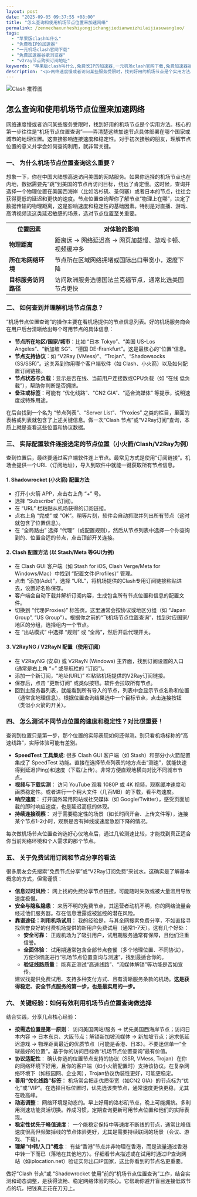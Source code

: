 ```yaml
---
layout: post
date: "2025-09-05 09:37:55 +08:00"
title: "怎么查询和使用机场节点位置来加速网络"
permalink: /zenmechaxunheshiyongjichangjiedianweizhilaijiasuwangluo/
tags:
  - "苹果版clash叫什么"
  - "免费改IP的加速器"
  - "一元机场clash官网下载"
  - "免费加速器谷歌浏览器"
  - "v2ray节点购买订阅地址"
keywords: "苹果版clash叫什么,免费改IP的加速器,一元机场clash官网下载,免费加速器谷歌浏览器,v2ray节点购买订阅地址"
description: "<p>网络速度慢或者访问某些服务受限时，找到好用的机场节点是个实用方法。核心的第一步往往是“机场节点位置查询”——弄清楚这些加速节点具体部署在哪个国家或城市的地理位置。这直接影响连接速度和稳定性。对于初次接触的朋友，理解节点位置的意义并学会如何查询利用，就非常关键。</p>"
---
```


![Clash 推荐图](https://clashjd.github.io/assets/img/免费clash节点.png)

## 怎么查询和使用机场节点位置来加速网络

<p>网络速度慢或者访问某些服务受限时，找到好用的机场节点是个实用方法。核心的第一步往往是“机场节点位置查询”——弄清楚这些加速节点具体部署在哪个国家或城市的地理位置。这直接影响连接速度和稳定性。对于初次接触的朋友，理解节点位置的意义并学会如何查询利用，就非常关键。</p>
<h3>一、 为什么机场节点位置查询这么重要？</h3>
<p>想象一下，你在中国大陆想高速访问美国的网站服务。如果你选择的机场节点也在内地，数据需要先“跳”到美国的节点再访问目标，绕远了肯定慢。这时候，查询并选择一个物理位置在美国西海岸（比如洛杉矶、圣何塞）或者日本的节点，往往会获得更低的延迟和更快的速度。节点位置查询帮你了解节点“物理上在哪”，决定了数据传输的物理距离，这是影响速度和稳定性的基础因素。特别是对直播、游戏、高清视频流这类延迟敏感的场景，选对节点位置至关重要。</p>
<table>
<tr><th>位置因素</th><th>对体验的影响</th></tr>
<tr><td><strong>物理距离</strong></td><td>距离远 -> 网络延迟高 -> 网页加载慢、游戏卡顿、视频缓冲多</td></tr>
<tr><td><strong>所在地网络环境</strong></td><td>节点所在区域网络拥堵或国际出口带宽小，速度下降</td></tr>
<tr><td><strong>目标服务访问路径</strong></td><td>访问欧洲服务选德国法兰克福节点，通常比选美国节点更快</td></tr>
</table>
<h3>二、 如何查到并理解机场节点信息？</h3>
<p>“机场节点位置查询”的操作主要在看机场提供的节点信息列表。好的机场服务商会在用户后台清晰给出每个可用节点的具体信息：</p>
<ul>
<li><strong>节点所在地区/国家/城市</strong>：比如 “日本 Tokyo”、“美国 US-Los Angeles”、“新加坡 SG”、“德国 DE-Frankfurt”。这是最核心的“位置”信息。</li>
<li><strong>节点支持协议</strong>：如 “V2Ray (VMess)”、“Trojan”、“Shadowsocks (SS/SSR)”。这关系到你用哪个客户端软件（如 Clash、小火箭）以及如何配置订阅链接。</li>
<li><strong>节点状态与负载</strong>：显示是否在线、当前用户连接数或CPU负载（如 “在线 低负载”），帮助你判断是否拥挤。</li>
<li><strong>备注或标签</strong>：可能有 “优化线路”、“CN2 GIA”、“适合流媒体” 等提示，说明速度或特殊用途。</li>
</ul>
<p>在后台找到一个名为 “节点列表”、“Server List”、“Proxies” 之类的栏目，里面的表格或列表就包含了上述关键信息。做一次“Clash 节点”或“V2Ray订阅”查询，本质上就是查看这些位置和协议数据。</p>
<h3>三、 实际配置软件连接选定的节点位置（小火箭/Clash/V2Ray为例）</h3>
<p>查到位置后，最终要通过客户端软件连上节点。最常见方式是使用“订阅链接”。机场会提供一个URL（订阅地址），导入到软件中就能一键获取所有节点信息。</p>
<h4>1. Shadowrocket (小火箭) 配置方法</h4>
<ul>
<li>打开小火箭 APP，点击右上角 “+” 号。</li>
<li>选择 “Subscribe” (订阅)。</li>
<li>在 “URL” 栏粘贴从机场获得的订阅链接。</li>
<li>点右上角 “完成” 或 “OK”。稍等片刻，软件会自动抓取并列出所有节点（这时就包含了位置信息）。</li>
<li>在 “全局路由” 选择 “代理”（或配置规则），然后从节点列表中选择一个你查询到的、位置合适的节点，点击顶部开关连接。</li>
</ul>
<h4>2. Clash 配置方法 (以 Stash/Meta 等GUI为例)</h4>
<ul>
<li>在 Clash GUI 客户端（如 Stash for iOS, Clash Verge/Meta for Windows/Mac）中找到 “配置文件(Profiles)” 管理。</li>
<li>点击 “添加(Add)”，选择 “URL”，将机场提供的Clash专用订阅链接粘贴进去，设置好名称保存。</li>
<li>客户端会自动下载并解析订阅内容，生成包含所有节点位置和信息的配置文件。</li>
<li>切换到 “代理(Proxies)” 标签页。这里通常会按协议或地区分组（如 “Japan Group”, “US Group”）。根据你之前的“飞机场节点位置查询”，找到对应国家/地区的分组，选择组内一个节点。</li>
<li>在 “出站模式” 中选择 “规则” 或 “全局”，然后开启代理开关。</li>
</ul>
<h4>3. V2RayNG / V2RayN 配置（使用订阅）</h4>
<ul>
<li>在 V2RayNG (安卓) 或 V2RayN (Windows) 主界面，找到订阅设置的入口 (通常是右上角 “+” 或导航栏的 “订阅”)。</li>
<li>添加一个新订阅，“地址(URL)” 栏粘贴机场提供的V2Ray订阅链接。</li>
<li>保存后，点击 “更新订阅” 或类似按钮。软件会拉取所有节点。</li>
<li>回到主服务器列表，就能看到所有导入的节点，列表中会显示节点名称和位置（通常含地理信息）。根据位置查询结果选中一个目标节点，点击连接按钮（类似小火箭的开关）。</li>
</ul>
<h3>四、 怎么测试不同节点位置的速度和稳定性？对比很重要！</h3>
<p>查询到位置只是第一步，那个位置的实际表现如何还得测。别只看机场标称的“高速线路”，实际体验可能有差别。</p>
<ul>
<li><strong>SpeedTest 工具集成</strong>: 很多 Clash GUI 客户端（如 Stash）和部分小火箭配置集成了 SpeedTest 功能。直接在选择节点列表的地方点击“测速”，就能快速得到延迟(Ping)和速度（下载/上传）。非常方便直观地横向对比不同城市节点。</li>
<li><strong>视频与下载实测</strong>： 访问 YouTube 观看 1080P 或 4K 视频，观察缓冲速度和画质稳定性。或者进行一个稍大文件（几百MB）的下载，看平均速度。</li>
<li><strong>响应速度</strong>： 打开国外常用网站或社交媒体（如 Google/Twitter），感受页面加载的即时响应速度，也是延迟高低的体现。</li>
<li><strong>持续连接观察</strong>： 对于需要稳定性的场景（如长时间开会、上传文件等），连接某个节点1-2小时，观察是否有掉线或速度急剧下降的情况。</li>
</ul>
<p>每次做机场节点位置查询选好心仪地点后，通过几轮测速比较，才能找到真正适合你当前网络环境和个人需求的那个节点。</p>
<h3>五、 关于免费试用订阅和节点分享的看法</h3>
<p>很多朋友会先搜索“免费节点分享”或“V2Ray订阅免费”来试水。这确实是了解基本概念的方式，但需谨慎：</p>
<ul>
<li><strong>信息过时风险</strong>： 网上找的免费分享节点链接，可能随时失效或被大量滥用导致速度极慢。</li>
<li><strong>安全与隐私隐患</strong>： 来历不明的免费节点，其运营者动机不明，你的网络流量会经过他们服务器。存在信息泄露或被监控的潜在风险。</li>
<li><strong>靠谱途径：利用机场试用</strong>： 我的经验是，与其全网搜索免费分享，不如直接寻找信誉良好的付费机场提供的新用户免费试用（通常1-7天）。这有几个好处：
<ul>
<li><strong>安全可靠</strong>： 正规机场为了吸引用户，试用期服务通常有保障，且他们注重信誉。</li>
<li><strong>全面体验</strong>： 试用期通常包含全部节点套餐（多个地理位置、不同协议），方便你彻底进行“机场节点位置查询与测速”，找到最适合你的。</li>
<li><strong>验证线路质量</strong>： 能真正测试“高速线路”、“流媒体解锁”等功能是否如宣传。</li>
</ul>
建议找提供免费试用、支持多种支付方式、且有清晰服务条款的机场。<strong>这是获得稳定、安全节点服务的第一步，也是最实用的一步。</strong>
</li>
</ul>
<h3>六、 关键经验：如何有效利用机场节点位置查询做选择</h3>
<p>结合实践，分享几点核心经验：</p>
<ul>
<li><strong>按需选位置是第一原则</strong>： 访问美国网站/服务 → 优先美国西海岸节点；访问日本内容 → 日本东京、大阪节点；解锁新加坡流媒体 → 新加坡节点；追求低延迟游戏 → 物理距离最近的优质节点（可能是香港、日本）。不要迷信单一“全球最好的位置”。基于你的访问目标做“机场节点位置查询”最有价值。</li>
<li><strong>协议适配性</strong>： 确认你选的位置节点支持的协议（SSR, VMess, Trojan）在你的网络环境下好用，且你的客户端（如小火箭配置时）支持该协议。在复杂网络环境下（如校园网、企业网），Trojan协议伪装性更好，可能更稳定。</li>
<li><strong>善用“优化线路”标签</strong>： 机场常会把走优质带宽（如CN2 GIA）的节点标为“优化”或“VIP”。在选择目标位置时，优先选该类节点，通常速度更快更稳，尤其在晚高峰。</li>
<li><strong>动态调整</strong>： 网络环境是动态的。早上好用的洛杉矶节点，晚上可能拥挤。多利用测速功能灵活切换。养成习惯，定期查询更新可用节点位置和他们的实际表现。</li>
<li><strong>稳定性优先于峰值速度</strong>： 一个能稳定保持中等速度不断线的节点，通常比峰值速度很高但频繁掉线的节点体验更好，尤其是需要持续联网的场景（会议、游戏、下载）。</li>
<li><strong>理解“中转/入口”概念</strong>： 有些“香港”节点并非物理在香港，而是流量通过香港中转一下而已（落地在其他地方）。仔细看节点描述或在试用时通过IP查询网站（如iplocation.net）验证实际出口IP国家，这比你看到的节点名更重要。</li>
</ul>
<p>做好“Clash 节点”或 “Shadowrocket 使用”前的“机场节点位置查询”工作，结合实测和动态调整，是获得流畅、稳定网络体验的核心。它帮助你避开盲目连接低效节点的坑，把钱真正花在刀刃上。</p>